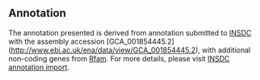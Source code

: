 
Annotation
----------

The annotation presented is derived from annotation submitted to
[INSDC](http://www.insdc.org) with the assembly accession [GCA\_001854445.2]
(http://www.ebi.ac.uk/ena/data/view/GCA_001854445.2),
with additional non-coding genes from
[Rfam](http://rfam.xfam.org/). For more details, please visit [INSDC
annotation import](http://ensemblgenomes.org/info/data/insdc_annotation).
